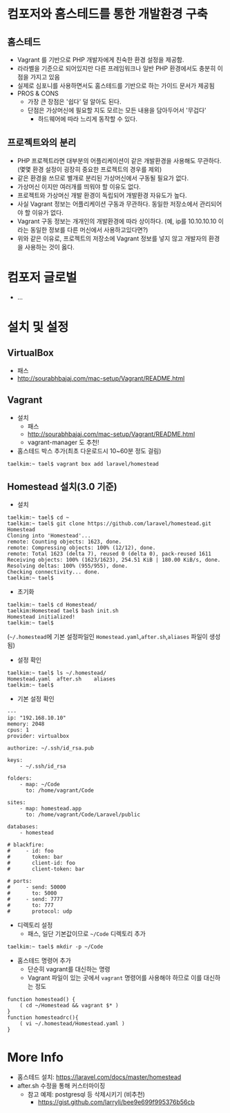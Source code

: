 # 컴포저와 홈스테드를 통한 개발환경 구축
## 홈스테드
- Vagrant 를 기반으로 PHP 개발자에게 친숙한 환경 설정을 제공함.
- 라라벨을 기준으로 되어있지만 다른 프레임워크나 일반 PHP 환경에서도 충분히 이점을 가지고 있음
- 실제로 심포니를 사용하면서도 홈스테드를 기반으로 하는 가이드 문서가 제공됨
- PROS & CONS
  - 가장 큰 장점은 '쉽다' 덜 알아도 된다.
  - 단점은 가상머신에 필요할 지도 모르는 모든 내용을 담아두어서 '무겁다'
    - 하드웨어에 따라 느리게 동작할 수 있다.

## 프로젝트와의 분리
- PHP 프로젝트라면 대부분의 어플리케이션이 같은 개발환경을 사용해도 무관하다.(몇몇 환경 설정이 굉장히 중요한 프로젝트의 경우를 제외)
- 같은 환경을 쓰므로 별개로 분리된 가상머신에서 구동될 필요가 없다.
- 가상머신 이지만 여러개를 띄워야 할 이유도 없다.
- 프로젝트와 가상머신 개발 환경이 독립되어 개발환경 자유도가 높다.
- 사실 Vagrant 정보는 어플리케이션 구동과 무관하다. 동일한 저장소에서 관리되어야 할 이유가 없다.
- Vagrant 구동 정보는 개개인의 개발환경에 따라 상이하다.
(예, ip를 10.10.10.10 이라는 동일한 정보를 다른 머신에서 사용하고있다면?)
- 위와 같은 이유로, 프로젝트의 저장소에 Vagrant 정보를 넣지 않고 개발자의 환경을 사용하는 것이 옳다.

# 컴포저 글로벌
- ...

# 설치 및 설정

## VirtualBox
- 패스
- http://sourabhbajaj.com/mac-setup/Vagrant/README.html

## Vagrant
- 설치
  - 패스
  - http://sourabhbajaj.com/mac-setup/Vagrant/README.html
  - vagrant-manager 도 추천!
- 홈스테드 박스 추가(최초 다운로드시 10~60분 정도 걸림)
```
taelkim:~ tael$ vagrant box add laravel/homestead
```

## Homestead 설치(3.0 기준)
- 설치
```
taelkim:~ tael$ cd ~
taelkim:~ tael$ git clone https://github.com/laravel/homestead.git Homestead
Cloning into 'Homestead'...
remote: Counting objects: 1623, done.
remote: Compressing objects: 100% (12/12), done.
remote: Total 1623 (delta 7), reused 0 (delta 0), pack-reused 1611
Receiving objects: 100% (1623/1623), 254.51 KiB | 180.00 KiB/s, done.
Resolving deltas: 100% (955/955), done.
Checking connectivity... done.
taelkim:~ tael$
```
- 초기화
```
taelkim:~ tael$ cd Homestead/
taelkim:Homestead tael$ bash init.sh
Homestead initialized!
taelkim:~ tael$
```
(`~/.homestead`에 기본 설정파일인 `Homestead.yaml`,`after.sh`,`aliases` 파일이 생성됨)
- 설정 확인
```
taelkim:~ tael$ ls ~/.homestead/
Homestead.yaml	after.sh	aliases
taelkim:~ tael$
```
- 기본 설정 확인
```
---
ip: "192.168.10.10"
memory: 2048
cpus: 1
provider: virtualbox

authorize: ~/.ssh/id_rsa.pub

keys:
    - ~/.ssh/id_rsa

folders:
    - map: ~/Code
      to: /home/vagrant/Code

sites:
    - map: homestead.app
      to: /home/vagrant/Code/Laravel/public

databases:
    - homestead

# blackfire:
#     - id: foo
#       token: bar
#       client-id: foo
#       client-token: bar

# ports:
#     - send: 50000
#       to: 5000
#     - send: 7777
#       to: 777
#       protocol: udp
```
- 디렉토리 설정
  - 패스, 일단 기본값이므로 `~/Code` 디렉토리 추가
```
taelkim:~ tael$ mkdir -p ~/Code
```
- 홈스테드 명령어 추가
  - 단순히 vagrant를 대신하는 명령
  - Vagrant 파일이 있는 곳에서 `vagrant` 명령어를 사용해야 하므로 이를 대신하는 정도
```
function homestead() {
    ( cd ~/Homestead && vagrant $* )
}
function homesteadrc(){
    ( vi ~/.homestead/Homestead.yaml )
}
```

# More Info
- 홈스테드 설치: https://laravel.com/docs/master/homestead
- after.sh 수정을 통해 커스터마이징
  - 참고 예제: postgresql 등 삭제시키기 (비추천)
    - https://gist.github.com/larryli/bee9e699f995376b56cb
